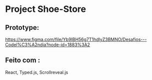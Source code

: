 # Project Shoe-Store 

## Prototype: 
https://www.figma.com/file/Yb9IBH56g7T1hdIyZ3BMNO/Desafios---Codel%C3%A2ndia?node-id=1883%3A2

## Feito com :
React, Typed.js, Scrollreveal.js
